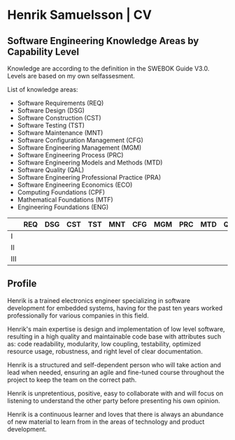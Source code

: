 # Henrik Samuelsson | CV

## Software Engineering Knowledge Areas by Capability Level

Knowledge are according to the definition in the SWEBOK Guide V3.0. Levels are based on my own selfassesment.

List of knowledge areas:

- Software Requirements (REQ)  
- Software Design (DSG)
- Software Construction (CST)
- Software Testing (TST)
- Software Maintenance (MNT)
- Software Configuration Management (CFG)
- Software Engineering Management (MGM)
- Software Engineering Process (PRC)
- Software Engineering Models and Methods (MTD)
- Software Quality (QAL)
- Software Engineering Professional Practice (PRA)
- Software Engineering Economics (ECO)
- Computing Foundations (CPF)
- Mathematical Foundations (MTF)
- Engineering Foundations (ENG)


|     | REQ | DSG | CST | TST | MNT | CFG | MGM | PRC | MTD | QAL | PRA | ECO | CPT | MTH | ENG |
| --- | --- | --- | --- | --- | --- | --- | --- | --- | --- | --- | --- | --- | --- | --- | --- |
| I   |     |     |     |     |     |     |     |     |     |     |     |     |     |     |     |
| II  |     |     |     |     |     |     |     |     |     |     |     |     |     |     |     |
| III |     |     |     |     |     |     |     |     |     |     |     |     |     |     |     |

## Profile

Henrik is a trained electronics engineer specializing in software development for embedded systems, having for the past ten years worked professionally for various companies in this field.

Henrik's main expertise is design and implementation of low level software, resulting in a high quality and maintainable code base with attributes such as: code readability, modularity, low coupling, testability, optimized resource usage, robustness, and right level of clear documentation.

Henrik is a structured and self-dependent person who will take action and lead when needed, ensuring an agile and fine-tuned course throughout the project to keep the  team on the correct path.

Henrik is unpretentious, positive, easy to collaborate with and will focus on listening to understand the other party before presenting his own opinion.

Henrik is a continuous learner and loves that there is always an abundance of new material to learn from in the areas of technology and product development.

<!--
**HenrikSamuelsson/henriksamuelsson** is a ✨ _special_ ✨ repository because its `README.md` (this file) appears on your GitHub profile.

Here are some ideas to get you started:

- 🔭 I’m currently working on ...
- 🌱 I’m currently learning ...
- 👯 I’m looking to collaborate on ...
- 🤔 I’m looking for help with ...
- 💬 Ask me about ...
- 📫 How to reach me: ...
- 😄 Pronouns: ...
- ⚡ Fun fact: ...
-->
